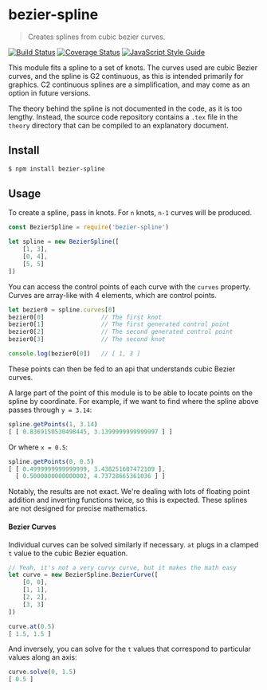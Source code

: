 # bezier-spline

> Creates splines from cubic bezier curves.

[![Build Status](https://travis-ci.org/Zunawe/bezier-spline.svg?branch=master)](https://travis-ci.org/Zunawe/bezier-spline) [![Coverage Status](https://coveralls.io/repos/github/Zunawe/bezier-spline/badge.svg?branch=master)](https://coveralls.io/github/Zunawe/bezier-spline?branch=master) [![JavaScript Style Guide](https://img.shields.io/badge/code_style-standard-brightgreen.svg)](https://standardjs.com)

This module fits a spline to a set of knots. The curves used are cubic Bezier curves, and the spline is G2 continuous, as this is intended primarily for graphics. C2 continuous splines are a simplification, and may come as an option in future versions.

The theory behind the spline is not documented in the code, as it is too lengthy. Instead, the source code repository contains a `.tex` file in the `theory` directory that can be compiled to an explanatory document.

## Install

```sh
$ npm install bezier-spline
```

## Usage

To create a spline, pass in knots. For `n` knots, `n-1` curves will be produced.

```js
const BezierSpline = require('bezier-spline')

let spline = new BezierSpline([
	[1, 3],
	[0, 4],
	[5, 5]
])
```

You can access the control points of each curve with the `curves` property. Curves are array-like with 4 elements, which are control points.

```js
let bezier0 = spline.curves[0]
bezier0[0]                // The first knot
bezier0[1]                // The first generated control point
bezier0[2]                // The second generated control point
bezier0[3]                // The second knot

console.log(bezier0[0])   // [ 1, 3 ]
```

These points can then be fed to an api that understands cubic Bezier curves.

A large part of the point of this module is to be able to locate points on the spline by coordinate. For example, if we want to find where the spline above passes through `y = 3.14`:

```js
spline.getPoints(1, 3.14)
[ [ 0.8369150530498445, 3.1399999999999997 ] ]
```

Or where `x = 0.5`:

```js
spline.getPoints(0, 0.5)
[ [ 0.4999999999999999, 3.438251607472109 ],
  [ 0.5000000000000002, 4.73728665361036 ] ]
```

Notably, the results are not exact. We're dealing with lots of floating point addition and inverting functions twice, so this is expected. These splines are not designed for precise mathematics.

#### Bezier Curves

Individual curves can be solved similarly if necessary. `at` plugs in a clamped `t` value to the cubic Bezier equation.

```js
// Yeah, it's not a very curvy curve, but it makes the math easy
let curve = new BezierSpline.BezierCurve([
	[0, 0],
	[1, 1],
	[2, 2],
	[3, 3]
])

curve.at(0.5)
[ 1.5, 1.5 ]
```

And inversely, you can solve for the `t` values that correspond to particular values along an axis:

```js
curve.solve(0, 1.5)
[ 0.5 ]
```
